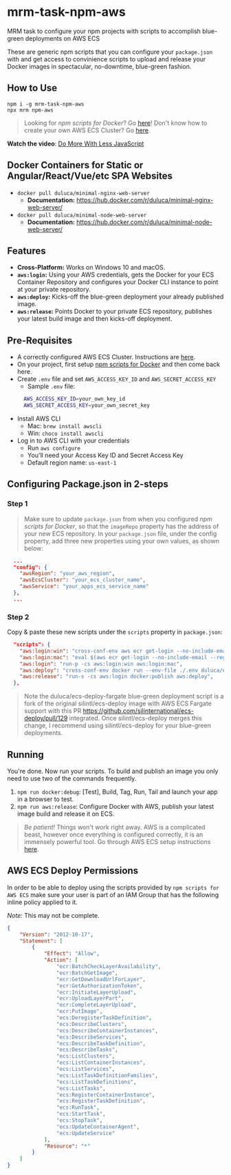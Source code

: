 # mrm-task-npm-aws
MRM task to configure your npm projects with scripts to accomplish blue-green deployments on AWS ECS

These are generic npm scripts that you can configure your `package.json` with and get access to convinience scripts to upload and release your Docker images in spectacular, no-downtime, blue-green fashion. 

## How to Use
```
npm i -g mrm-task-npm-aws
npx mrm npm-aws
```

> Looking for _npm scripts for Docker_? Go [here](https://gist.github.com/duluca/d13e501e870215586271b0f9ce1781ce#file-npm-scripts-for-docker-md)!
> Don't know how to create your own AWS ECS Cluster? Go [here](https://gist.github.com/duluca/ebcf98923f733a1fdb6682f111b1a832#file-step-by-step-how-to-for-aws-ecs-md).

**Watch the video**: [Do More With Less JavaScript](https://youtu.be/Sd1aM8181kc?list=PLtevgo7IoQizTQdXtRKEXGguTQbL0F01_)

## Docker Containers for Static or Angular/React/Vue/etc SPA Websites
* `docker pull duluca/minimal-nginx-web-server`
  * **Documentation:** https://hub.docker.com/r/duluca/minimal-nginx-web-server/
* `docker pull duluca/minimal-node-web-server`
  * **Documentation:** https://hub.docker.com/r/duluca/minimal-node-web-server/

## Features
* **Cross-Platform:** Works on Windows 10 and macOS.
* **`aws:login`:** Using your AWS credentials, gets the Docker for your ECS Container Repository and configures your Docker CLI instance to point at your private repository.
* **`aws:deploy`:** Kicks-off the blue-green deployment your already published image.
* **`aws:release`:** Points Docker to your private ECS repository, publishes your latest build image and then kicks-off deployment.

## Pre-Requisites
* A correctly configured AWS ECS Cluster. Instructions are [here](https://gist.github.com/duluca/ebcf98923f733a1fdb6682f111b1a832#file-step-by-step-how-to-for-aws-ecs-md).
* On your project, first setup [npm scripts for Docker](https://gist.github.com/duluca/d13e501e870215586271b0f9ce1781ce#file-npm-scripts-for-docker-md) and then come back here.
* Create `.env` file and set `AWS_ACCESS_KEY_ID` and `AWS_SECRET_ACCESS_KEY`
  * Sample `.env` file:
  ```Bash
    AWS_ACCESS_KEY_ID=your_own_key_id
    AWS_SECRET_ACCESS_KEY=your_own_secret_key
  ```
* Install AWS CLI
  * Mac: `brew install awscli`
  * Win: `choco install awscli`
* Log in to AWS CLI with your credentials
  * Run `aws configure`
  * You'll need your Access Key ID and Secret Access Key
  * Default region name: `us-east-1`

## Configuring Package.json in 2-steps
### Step 1
> Make sure to update `package.json` from when you configured _npm scripts for Docker_, so that the `imageRepo` property has the address of your new ECS repository.
In your `package.json` file, under the config property, add three new properties using your own values, as shown below:
```json
  ...
  "config": {
    "awsRegion": "your_aws_region",
    "awsEcsCluster": "your_ecs_cluster_name",
    "awsService": "your_apps_ecs_service_name"
  },
  ...
```
### Step 2
Copy & paste these new scripts under the `scripts` property in `package.json`:
```json
  "scripts": {
    "aws:login:win": "cross-conf-env aws ecr get-login --no-include-email --region $npm_package_config_awsRegion > dockerLogin.cmd && call dockerLogin.cmd && del dockerLogin.cmd",
    "aws:login:mac": "eval $(aws ecr get-login --no-include-email --region $npm_package_config_awsRegion)",
    "aws:login": "run-p -cs aws:login:win aws:login:mac",
    "aws:deploy": "cross-conf-env docker run --env-file ./.env duluca/ecs-deploy-fargate -c $npm_package_config_awsEcsCluster -n $npm_package_config_awsService -i $npm_package_config_imageRepo:latest -r $npm_package_config_awsRegion --timeout 1000",
    "aws:release": "run-s -cs aws:login docker:publish aws:deploy",
  },
```
> Note the duluca/ecs-deploy-fargate blue-green deployment script is a fork of the original silintl/ecs-deploy image with AWS ECS Fargate support with this PR https://github.com/silinternational/ecs-deploy/pull/129 integrated. Once silintl/ecs-deploy merges this change, I recommend using silintl/ecs-deploy for your blue-green deployments.

## Running
You're done. Now run your scripts. To build and publish an image you only need to use two of the commands frequently.
1. `npm run docker:debug`: [Test], Build, Tag, Run, Tail and launch your app in a browser to test.
2. `npm run aws:release`: Configure Docker with AWS, publish your latest image build and release it on ECS.

> _Be patient!_ Things won't work right away. AWS is a complicated beast, however once everything is configured correctly, it is an immensely powerful tool. Go through AWS ECS setup instructions [here](https://gist.github.com/duluca/ebcf98923f733a1fdb6682f111b1a832#file-step-by-step-how-to-for-aws-ecs-md).

## AWS ECS Deploy Permissions

In order to be able to deploy using the scripts provided by `npm scripts for AWS ECS` make sure your user is part of an IAM Group that has the following inline policy applied to it.

*Note:* This may not be complete.

```json
{
    "Version": "2012-10-17",
    "Statement": [
        {
            "Effect": "Allow",
            "Action": [
                "ecr:BatchCheckLayerAvailability",
                "ecr:BatchGetImage",
                "ecr:GetDownloadUrlForLayer",
                "ecr:GetAuthorizationToken",
                "ecr:InitiateLayerUpload",
                "ecr:UploadLayerPart",
                "ecr:CompleteLayerUpload",
                "ecr:PutImage",
                "ecs:DeregisterTaskDefinition",
                "ecs:DescribeClusters",
                "ecs:DescribeContainerInstances",
                "ecs:DescribeServices",
                "ecs:DescribeTaskDefinition",
                "ecs:DescribeTasks",
                "ecs:ListClusters",
                "ecs:ListContainerInstances",
                "ecs:ListServices",
                "ecs:ListTaskDefinitionFamilies",
                "ecs:ListTaskDefinitions",
                "ecs:ListTasks",
                "ecs:RegisterContainerInstance",
                "ecs:RegisterTaskDefinition",
                "ecs:RunTask",
                "ecs:StartTask",
                "ecs:StopTask",
                "ecs:UpdateContainerAgent",
                "ecs:UpdateService"
            ],
            "Resource": "*"
        }
    ]
}
```
